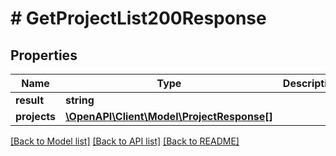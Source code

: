 # # GetProjectList200Response

## Properties

Name | Type | Description | Notes
------------ | ------------- | ------------- | -------------
**result** | **string** |  | [optional]
**projects** | [**\OpenAPI\Client\Model\ProjectResponse[]**](ProjectResponse.md) |  | [optional]

[[Back to Model list]](../../README.md#models) [[Back to API list]](../../README.md#endpoints) [[Back to README]](../../README.md)
